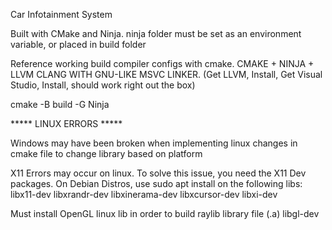 Car Infotainment System 

Built with CMake and Ninja.
ninja folder must be set as an environment variable, or placed in build folder

Reference working build compiler configs with cmake. CMAKE + NINJA + LLVM CLANG WITH GNU-LIKE MSVC LINKER. (Get LLVM, Install, Get Visual Studio, Install, should work right out the box)


cmake -B build -G Ninja

***** LINUX ERRORS *****

Windows may have been broken when implementing linux changes in cmake file to change library based on platform

X11 Errors may occur on linux. To solve this issue, you need the X11 Dev packages. On Debian Distros, use sudo apt install on the following libs:
libx11-dev libxrandr-dev libxinerama-dev libxcursor-dev libxi-dev

Must install OpenGL linux lib in order to build raylib library file (.a) 
libgl-dev

